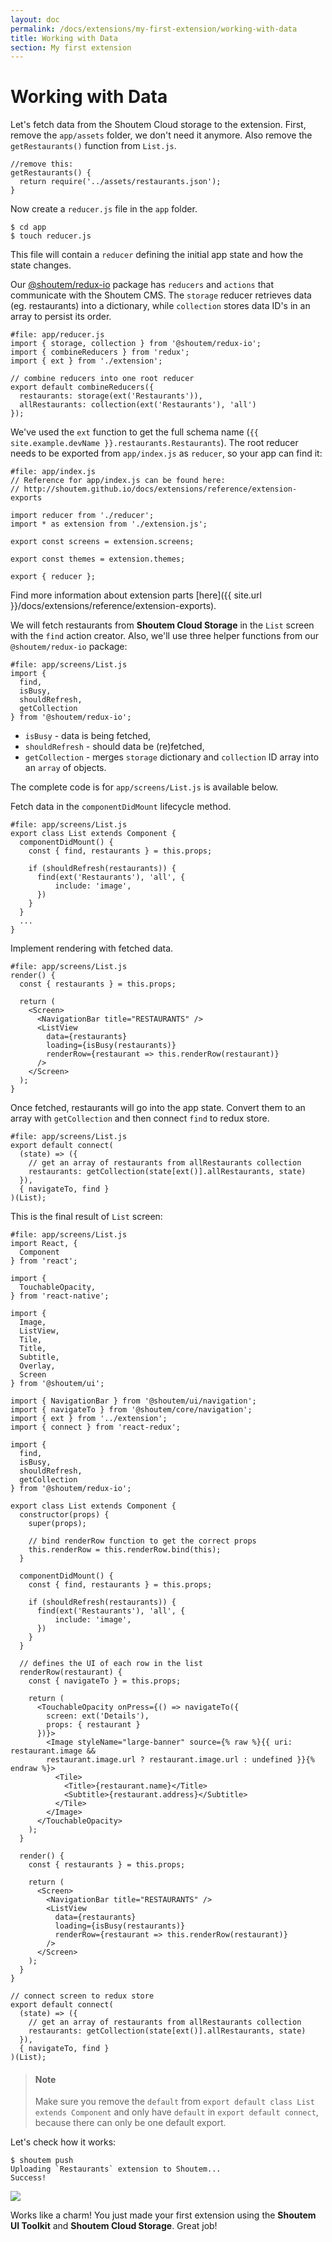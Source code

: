 ```yaml
---
layout: doc
permalink: /docs/extensions/my-first-extension/working-with-data
title: Working with Data
section: My first extension
---
```


# Working with Data

Let's fetch data from the Shoutem Cloud storage to the extension. First, remove the `app/assets` folder, we don't need it anymore. Also remove the `getRestaurants()` function from `List.js`.

```JavaScript{2-4}
//remove this:
getRestaurants() {
  return require('../assets/restaurants.json');
}
```

Now create a `reducer.js` file in the `app` folder.

```ShellSession
$ cd app
$ touch reducer.js
```

This file will contain a `reducer` defining the initial app state and how the state changes.

Our [@shoutem/redux-io](https://github.com/shoutem/redux-io) package has `reducers` and `actions` that communicate with the Shoutem CMS. The `storage` reducer retrieves data (eg. restaurants) into a dictionary, while `collection` stores data ID's in an array to persist its order.

```javascript{1-9}
#file: app/reducer.js
import { storage, collection } from '@shoutem/redux-io';
import { combineReducers } from 'redux';
import { ext } from './extension';

// combine reducers into one root reducer
export default combineReducers({
  restaurants: storage(ext('Restaurants')),
  allRestaurants: collection(ext('Restaurants'), 'all')
});
```

We've used the `ext` function to get the full schema name (`{{ site.example.devName }}.restaurants.Restaurants`). The root reducer needs to be exported from `app/index.js` as `reducer`, so your app can find it:

```javascript{4,11}
#file: app/index.js
// Reference for app/index.js can be found here:
// http://shoutem.github.io/docs/extensions/reference/extension-exports

import reducer from './reducer';
import * as extension from './extension.js';

export const screens = extension.screens;

export const themes = extension.themes;

export { reducer };
```

Find more information about extension parts [here]({{ site.url }}/docs/extensions/reference/extension-exports).

We will fetch restaurants from **Shoutem Cloud Storage** in the `List` screen with the `find` action creator. Also, we'll use three helper functions from our `@shoutem/redux-io` package:

```javascript{1-6}
#file: app/screens/List.js
import {
  find,
  isBusy,
  shouldRefresh,
  getCollection
} from '@shoutem/redux-io';
```

 - `isBusy` - data is being fetched,
 - `shouldRefresh` - should data be (re)fetched,
 - `getCollection` - merges `storage` dictionary and `collection` ID array into an `array` of objects.

The complete code is for `app/screens/List.js` is available below.

Fetch data in the `componentDidMount` lifecycle method.

```javascript{2-10}
#file: app/screens/List.js
export class List extends Component {
  componentDidMount() {
    const { find, restaurants } = this.props;

    if (shouldRefresh(restaurants)) {
      find(ext('Restaurants'), 'all', {
          include: 'image',
      })
    }
  }
  ...
}
```

Implement rendering with fetched data.

```JSX{2,8-9}
#file: app/screens/List.js
render() {
  const { restaurants } = this.props;

  return (
    <Screen>
      <NavigationBar title="RESTAURANTS" />
      <ListView
        data={restaurants}
        loading={isBusy(restaurants)}
        renderRow={restaurant => this.renderRow(restaurant)}
      />
    </Screen>
  );
}
```

Once fetched, restaurants will go into the app state. Convert them to an array with `getCollection` and then connect `find` to redux store.

```javascript{2-6}
#file: app/screens/List.js
export default connect(
  (state) => ({
    // get an array of restaurants from allRestaurants collection
    restaurants: getCollection(state[ext()].allRestaurants, state)
  }),
  { navigateTo, find }
)(List);
```

This is the final result of `List` screen:

```JSX
#file: app/screens/List.js
import React, {
  Component
} from 'react';

import {
  TouchableOpacity,
} from 'react-native';

import {
  Image,
  ListView,
  Tile,
  Title,
  Subtitle,
  Overlay,
  Screen
} from '@shoutem/ui';

import { NavigationBar } from '@shoutem/ui/navigation';
import { navigateTo } from '@shoutem/core/navigation';
import { ext } from '../extension';
import { connect } from 'react-redux';

import {
  find,
  isBusy,
  shouldRefresh,
  getCollection
} from '@shoutem/redux-io';

export class List extends Component {
  constructor(props) {
    super(props);

    // bind renderRow function to get the correct props
    this.renderRow = this.renderRow.bind(this);
  }

  componentDidMount() {
    const { find, restaurants } = this.props;

    if (shouldRefresh(restaurants)) {
      find(ext('Restaurants'), 'all', {
          include: 'image',
      })
    }
  }

  // defines the UI of each row in the list
  renderRow(restaurant) {
    const { navigateTo } = this.props;

    return (
      <TouchableOpacity onPress={() => navigateTo({
        screen: ext('Details'),
        props: { restaurant }
      })}>
        <Image styleName="large-banner" source={% raw %}{{ uri: restaurant.image &&
        restaurant.image.url ? restaurant.image.url : undefined }}{% endraw %}>
          <Tile>
            <Title>{restaurant.name}</Title>
            <Subtitle>{restaurant.address}</Subtitle>
          </Tile>
        </Image>
      </TouchableOpacity>
    );
  }

  render() {
    const { restaurants } = this.props;

    return (
      <Screen>
        <NavigationBar title="RESTAURANTS" />
        <ListView
          data={restaurants}
          loading={isBusy(restaurants)}
          renderRow={restaurant => this.renderRow(restaurant)}
        />
      </Screen>
    );
  }
}

// connect screen to redux store
export default connect(
  (state) => ({
    // get an array of restaurants from allRestaurants collection
    restaurants: getCollection(state[ext()].allRestaurants, state)
  }),
  { navigateTo, find }
)(List);
```

>#### Note
>Make sure you remove the `default` from `export default class List extends Component` and only have `default` in `export default connect`, because there can only be one default export.

Let's check how it works:

```ShellSession
$ shoutem push
Uploading `Restaurants` extension to Shoutem...
Success!
```

<p class="image">
<img src='{{ site.url }}/img/my-first-extension/working-with-data.png'/>
</p>

Works like a charm! You just made your first extension using the **Shoutem UI Toolkit** and **Shoutem Cloud Storage**. Great job!
